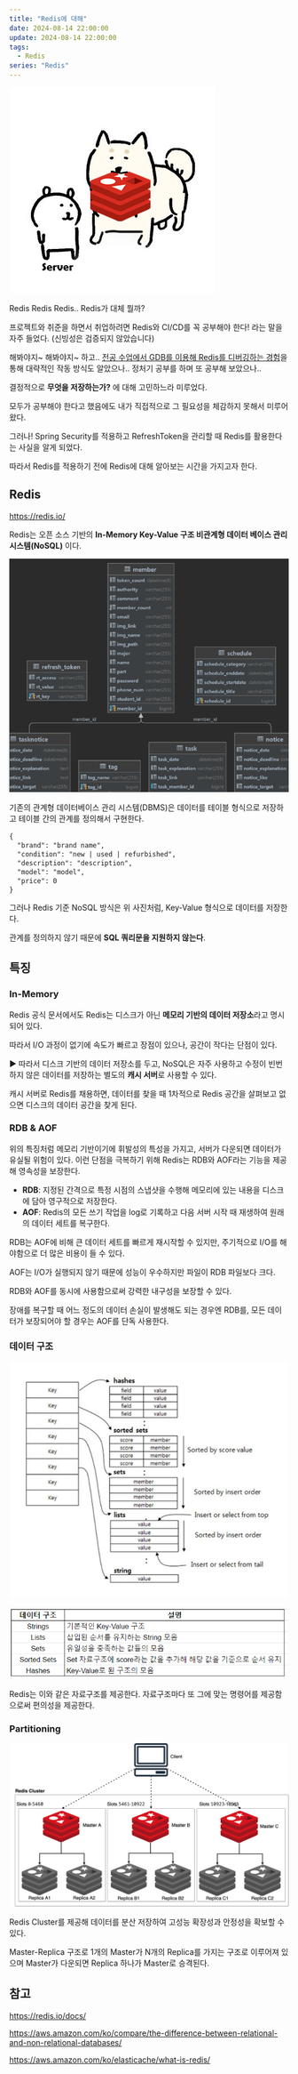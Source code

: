 ```yaml
---
title: "Redis에 대해"
date: 2024-08-14 22:00:00
update: 2024-08-14 22:00:00
tags:
  - Redis
series: "Redis"
---
```


![](<농담곰 레디스.png>)

Redis Redis Redis.. Redis가 대체 뭘까?

프로젝트와 취준을 하면서 취업하려면 Redis와 CI/CD를 꼭 공부해야 한다! 라는 말을 자주 들었다. (신빙성은 검증되지 않았습니다)

해봐야지~ 해봐야지~ 하고.. [전공 수업에서 GDB를 이용해 Redis를 디버깅하는 경험](yelog.site/redistour/)을 통해 대략적인 작동 방식도 알았으나.. 정처기 공부를 하며 또 공부해 보았으나..

결정적으로 **무엇을 저장하는가?** 에 대해 고민하느라 미루었다.

모두가 공부해야 한다고 했음에도 내가 직접적으로 그 필요성을 체감하지 못해서 미루어 왔다.

그러나! Spring Security를 적용하고 RefreshToken을 관리할 때 Redis를 활용한다는 사실을 알게 되었다.

따라서 Redis를 적용하기 전에 Redis에 대해 알아보는 시간을 가지고자 한다.

## Redis

https://redis.io/

Redis는 오픈 소스 기반의 **In-Memory Key-Value 구조 비관계형 데이터 베이스 관리 시스템(NoSQL)** 이다.

![DBMS](image-1.png)

기존의 관계형 데이터베이스 관리 시스템(DBMS)은 데이터를 테이블 형식으로 저장하고 테이블 간의 관계를 정의해서 구현한다.

```
{
  "brand": "brand name",
  "condition": "new | used | refurbished",
  "description": "description",
  "model": "model",
  "price": 0
}
```

그러나 Redis 기준 NoSQL 방식은 위 사진처럼, Key-Value 형식으로 데이터를 저장한다. 

관계를 정의하지 않기 때문에 **SQL 쿼리문을 지원하지 않는다**.

## 특징

### In-Memory

Redis 공식 문서에서도 Redis는 디스크가 아닌 **메모리 기반의 데이터 저장소**라고 명시되어 있다.

따라서 I/O 과정이 없기에 속도가 빠르고 장점이 있으나, 공간이 작다는 단점이 있다.

▶ 따라서 디스크 기반의 데이터 저장소를 두고, NoSQL은 자주 사용하고 수정이 빈번하지 않은 데이터를 저장하는 별도의 **캐시 서버**로 사용할 수 있다. 

캐시 서버로 Redis를 채용하면, 데이터를 찾을 때 1차적으로 Redis 공간을 살펴보고 없으면 디스크의 데이터 공간을 찾게 된다.

### RDB & AOF

위의 특징처럼 메모리 기반이기에 휘발성의 특성을 가지고, 서버가 다운되면 데이터가 유실될 위험이 있다. 이런 단점을 극복하기 위해 Redis는 RDB와 AOF라는 기능을 제공해 영속성을 보장한다.

- **RDB**: 지정된 간격으로 특정 시점의 스냅샷을 수행해 메모리에 있는 내용을 디스크에 담아 영구적으로 저장한다.
- **AOF**: Redis의 모든 쓰기 작업을 log로 기록하고 다음 서버 시작 때 재생하여 원래의 데이터 세트를 복구한다.

RDB는 AOF에 비해 큰 데이터 세트를 빠르게 재시작할 수 있지만, 주기적으로 I/O를 해야함으로 더 많은 비용이 들 수 있다.

AOF는 I/O가 실행되지 않기 때문에 성능이 우수하지만 파일이 RDB 파일보다 크다.

RDB와 AOF를 동시에 사용함으로써 강력한 내구성을 보장할 수 있다.

장애를 복구할 때 어느 정도의 데이터 손실이 발생해도 되는 경우엔 RDB를, 모든 데이터가 보장되어야 할 경우는 AOF를 단독 사용한다.

### 데이터 구조

![](image-3.png)

![](image-4.png)

Redis는 이와 같은 자료구조를 제공한다. 자료구조마다 또 그에 맞는 명령어를 제공함으로써 편의성을 제공한다.

### Partitioning

![](image-5.png)

Redis Cluster를 제공해 데이터를 분산 저장하여 고성능 확장성과 안정성을 확보할 수 있다. 

Master-Replica 구조로 1개의 Master가 N개의 Replica를 가지는 구조로 이루어져 있으며 Master가 다운되면 Replica 하나가 Master로 승격된다.

## 참고

https://redis.io/docs/

https://aws.amazon.com/ko/compare/the-difference-between-relational-and-non-relational-databases/

https://aws.amazon.com/ko/elasticache/what-is-redis/




